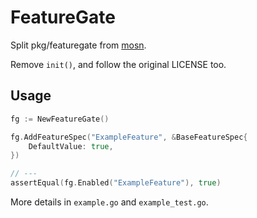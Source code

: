 # FeatureGate

Split pkg/featuregate from [mosn](https://github.com/mosn/mosn/). 

Remove `init()`, and follow the original LICENSE too.

## Usage

```go
fg := NewFeatureGate()

fg.AddFeatureSpec("ExampleFeature", &BaseFeatureSpec{
    DefaultValue: true,
})

// ---
assertEqual(fg.Enabled("ExampleFeature"), true)
``` 

More details in `example.go` and `example_test.go`.
